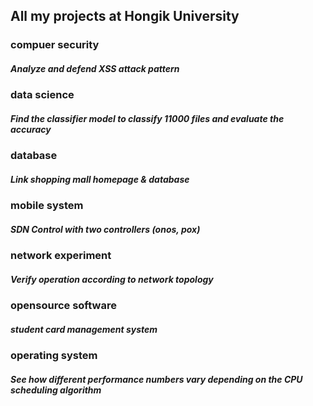 ## All my projects at Hongik University

### compuer security
##### Analyze and defend XSS attack pattern

### data science
##### Find the classifier model to classify 11000 files and evaluate the accuracy

### database
##### Link shopping mall homepage & database

### mobile system
##### SDN Control with two controllers (onos, pox)

### network experiment
##### Verify operation according to network topology

### opensource software
##### student card management system

### operating system
##### See how different performance numbers vary depending on the CPU scheduling algorithm

